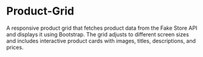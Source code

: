 # Product-Grid
A responsive product grid that fetches product data from the Fake Store API and displays it using Bootstrap. The grid adjusts to different screen sizes and includes interactive product cards with images, titles, descriptions, and prices.
